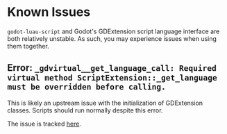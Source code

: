 # Known Issues

`godot-luau-script` and Godot's GDExtension script language interface are both
relatively unstable. As such, you may experience issues when using them
together.

## Error: `_gdvirtual__get_language_call: Required virtual method ScriptExtension::_get_language must be overridden before calling.`

This is likely an upstream issue with the initialization of GDExtension classes.
Scripts should run normally despite this error.

The issue is tracked [here](https://github.com/godotengine/godot/issues/80275).
